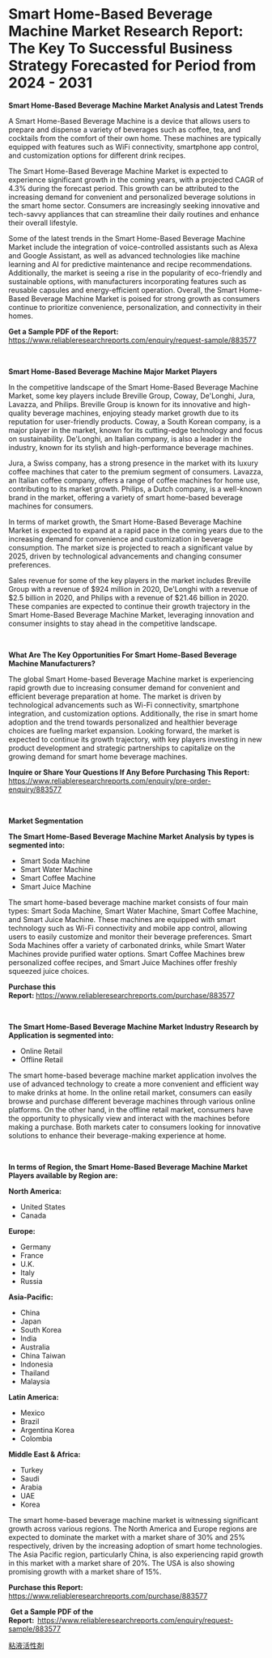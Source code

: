 <p><h1>Smart Home-Based Beverage Machine Market Research Report: The Key To Successful Business Strategy Forecasted for Period from 2024 - 2031</h1></p><p><strong>Smart Home-Based Beverage Machine Market Analysis and Latest Trends</strong></p>
<p><p>A Smart Home-Based Beverage Machine is a device that allows users to prepare and dispense a variety of beverages such as coffee, tea, and cocktails from the comfort of their own home. These machines are typically equipped with features such as WiFi connectivity, smartphone app control, and customization options for different drink recipes.</p><p>The Smart Home-Based Beverage Machine Market is expected to experience significant growth in the coming years, with a projected CAGR of 4.3% during the forecast period. This growth can be attributed to the increasing demand for convenient and personalized beverage solutions in the smart home sector. Consumers are increasingly seeking innovative and tech-savvy appliances that can streamline their daily routines and enhance their overall lifestyle.</p><p>Some of the latest trends in the Smart Home-Based Beverage Machine Market include the integration of voice-controlled assistants such as Alexa and Google Assistant, as well as advanced technologies like machine learning and AI for predictive maintenance and recipe recommendations. Additionally, the market is seeing a rise in the popularity of eco-friendly and sustainable options, with manufacturers incorporating features such as reusable capsules and energy-efficient operation. Overall, the Smart Home-Based Beverage Machine Market is poised for strong growth as consumers continue to prioritize convenience, personalization, and connectivity in their homes.</p></p>
<p><strong>Get a Sample PDF of the Report:&nbsp;</strong> <a href="https://www.reliableresearchreports.com/enquiry/request-sample/883577">https://www.reliableresearchreports.com/enquiry/request-sample/883577</a></p>
<p>&nbsp;</p>
<p><strong>Smart Home-Based Beverage Machine Major Market Players</strong></p>
<p><p>In the competitive landscape of the Smart Home-Based Beverage Machine Market, some key players include Breville Group, Coway, De'Longhi, Jura, Lavazza, and Philips. Breville Group is known for its innovative and high-quality beverage machines, enjoying steady market growth due to its reputation for user-friendly products. Coway, a South Korean company, is a major player in the market, known for its cutting-edge technology and focus on sustainability. De'Longhi, an Italian company, is also a leader in the industry, known for its stylish and high-performance beverage machines.</p><p>Jura, a Swiss company, has a strong presence in the market with its luxury coffee machines that cater to the premium segment of consumers. Lavazza, an Italian coffee company, offers a range of coffee machines for home use, contributing to its market growth. Philips, a Dutch company, is a well-known brand in the market, offering a variety of smart home-based beverage machines for consumers.</p><p>In terms of market growth, the Smart Home-Based Beverage Machine Market is expected to expand at a rapid pace in the coming years due to the increasing demand for convenience and customization in beverage consumption. The market size is projected to reach a significant value by 2025, driven by technological advancements and changing consumer preferences.</p><p>Sales revenue for some of the key players in the market includes Breville Group with a revenue of $924 million in 2020, De'Longhi with a revenue of $2.5 billion in 2020, and Philips with a revenue of $21.46 billion in 2020. These companies are expected to continue their growth trajectory in the Smart Home-Based Beverage Machine Market, leveraging innovation and consumer insights to stay ahead in the competitive landscape.</p></p>
<p>&nbsp;</p>
<p><strong>What Are The Key Opportunities For Smart Home-Based Beverage Machine Manufacturers?</strong></p>
<p><p>The global Smart Home-based Beverage Machine market is experiencing rapid growth due to increasing consumer demand for convenient and efficient beverage preparation at home. The market is driven by technological advancements such as Wi-Fi connectivity, smartphone integration, and customization options. Additionally, the rise in smart home adoption and the trend towards personalized and healthier beverage choices are fueling market expansion. Looking forward, the market is expected to continue its growth trajectory, with key players investing in new product development and strategic partnerships to capitalize on the growing demand for smart home beverage machines.</p></p>
<p><strong>Inquire or Share Your Questions If Any Before Purchasing This Report:</strong> <a href="https://www.reliableresearchreports.com/enquiry/pre-order-enquiry/883577">https://www.reliableresearchreports.com/enquiry/pre-order-enquiry/883577</a></p>
<p>&nbsp;</p>
<p><strong>Market Segmentation</strong></p>
<p><strong>The Smart Home-Based Beverage Machine Market Analysis by types is segmented into:</strong></p>
<p><ul><li>Smart Soda Machine</li><li>Smart Water Machine</li><li>Smart Coffee Machine</li><li>Smart Juice Machine</li></ul></p>
<p><p>The smart home-based beverage machine market consists of four main types: Smart Soda Machine, Smart Water Machine, Smart Coffee Machine, and Smart Juice Machine. These machines are equipped with smart technology such as Wi-Fi connectivity and mobile app control, allowing users to easily customize and monitor their beverage preferences. Smart Soda Machines offer a variety of carbonated drinks, while Smart Water Machines provide purified water options. Smart Coffee Machines brew personalized coffee recipes, and Smart Juice Machines offer freshly squeezed juice choices.</p></p>
<p><strong>Purchase this Report:&nbsp;</strong><a href="https://www.reliableresearchreports.com/purchase/883577">https://www.reliableresearchreports.com/purchase/883577</a></p>
<p>&nbsp;</p>
<p><strong>The Smart Home-Based Beverage Machine Market Industry Research by Application is segmented into:</strong></p>
<p><ul><li>Online Retail</li><li>Offline Retail</li></ul></p>
<p><p>The smart home-based beverage machine market application involves the use of advanced technology to create a more convenient and efficient way to make drinks at home. In the online retail market, consumers can easily browse and purchase different beverage machines through various online platforms. On the other hand, in the offline retail market, consumers have the opportunity to physically view and interact with the machines before making a purchase. Both markets cater to consumers looking for innovative solutions to enhance their beverage-making experience at home.</p></p>
<p>&nbsp;</p>
<p><strong>In terms of Region, the Smart Home-Based Beverage Machine Market Players available by Region are:</strong></p>
<p>
    <p> <strong> North America: </strong>
        <ul>
            <li>United States</li>
            <li>Canada</li>
        </ul>
        </p> 
    <p> <strong> Europe: </strong>
        <ul>
            <li>Germany</li>
            <li>France</li>
            <li>U.K.</li>
            <li>Italy</li>
            <li>Russia</li>
        </ul>
        </p> 
    <p> <strong> Asia-Pacific: </strong>
        <ul>
            <li>China</li>
            <li>Japan</li>
            <li>South Korea</li>
            <li>India</li>
            <li>Australia</li>
            <li>China Taiwan</li>
            <li>Indonesia</li>
            <li>Thailand</li>
            <li>Malaysia</li>
        </ul>
        </p> 
    <p> <strong> Latin America: </strong>
        <ul>
            <li>Mexico</li>
            <li>Brazil</li>
            <li>Argentina Korea</li>
            <li>Colombia</li>
        </ul>
        </p> 
    <p> <strong> Middle East & Africa: </strong>
        <ul>
            <li>Turkey</li>
            <li>Saudi</li>
            <li>Arabia</li>
            <li>UAE</li>
            <li>Korea</li>
        </ul>
    </p>
    </p>
<p><p>The smart home-based beverage machine market is witnessing significant growth across various regions. The North America and Europe regions are expected to dominate the market with a market share of 30% and 25% respectively, driven by the increasing adoption of smart home technologies. The Asia Pacific region, particularly China, is also experiencing rapid growth in this market with a market share of 20%. The USA is also showing promising growth with a market share of 15%.</p></p>
<p><strong>Purchase this Report: </strong><a href="https://www.reliableresearchreports.com/purchase/883577">https://www.reliableresearchreports.com/purchase/883577</a></p>
<p>&nbsp;<strong>Get a Sample PDF of the Report:&nbsp;&nbsp;</strong><a href="https://www.reliableresearchreports.com/enquiry/request-sample/883577">https://www.reliableresearchreports.com/enquiry/request-sample/883577</a></p>
<p><strong></strong></p>
<p><p><a href="https://github.com/lababdou/Market-Research-Report-List-3/blob/main/80676696983.md">粘液活性剤</a></p></p>